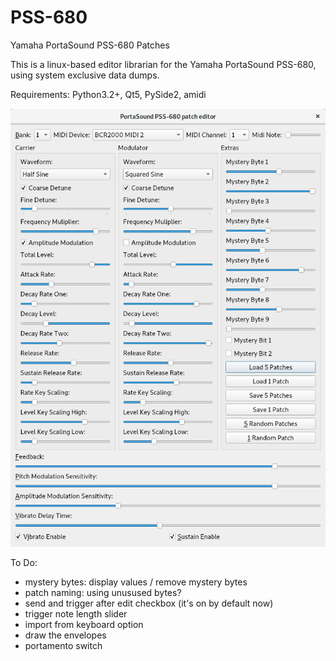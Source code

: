 # PSS-680
Yamaha PortaSound PSS-680 Patches

This is a linux-based editor librarian for the Yamaha PortaSound PSS-680, using system exclusive data dumps. 

Requirements: Python3.2+, Qt5, PySide2, amidi

![Alt text](/screenshot.png?raw=true "Work in Progress")

To Do:

- mystery bytes: display values / remove mystery bytes
- patch naming: using unusused bytes?
- send and trigger after edit checkbox (it's on by default now)
- trigger note length slider
- import from keyboard option
- draw the envelopes
- portamento switch

